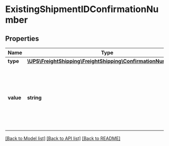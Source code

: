 # ExistingShipmentIDConfirmationNumber

## Properties
Name | Type | Description | Notes
------------ | ------------- | ------------- | -------------
**type** | [**\UPS\FreightShipping\FreightShipping\ConfirmationNumberType**](ConfirmationNumberType.md) |  | 
**value** | **string** | The unique pickup confirmation number or BOLID value. Required only for Shipment Updates. | 

[[Back to Model list]](../../README.md#documentation-for-models) [[Back to API list]](../../README.md#documentation-for-api-endpoints) [[Back to README]](../../README.md)

